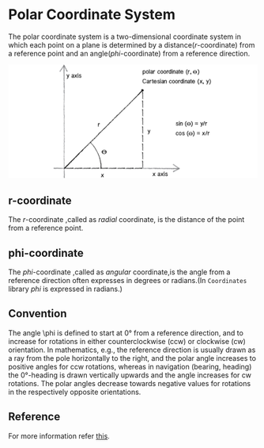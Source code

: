 # Polar Coordinate System

The polar coordinate system is a two-dimensional coordinate system in which each point on a plane is determined by a distance(_r_-coordinate) from a reference point and an angle(_phi_-coordinate) from a reference direction.

![Polar Coordinate System](../images/polar_coord.png)

## r-coordinate

The _r_-coordinate ,called as _radial_ coordinate, is the distance of the point from a reference point.

## phi-coordinate

The _phi_-coordinate ,called as _angular_ coordinate,is the angle from a reference direction often expresses in degrees or radians.(In `Coordinates` library _phi_ is expressed in radians.)

## Convention

The angle \phi is defined to start at 0° from a reference direction, and to increase for rotations in either counterclockwise (ccw) or clockwise (cw) orientation. In mathematics, e.g., the reference direction is usually drawn as a ray from the pole horizontally to the right, and the polar angle increases to positive angles for ccw rotations, whereas in navigation (bearing, heading) the 0°-heading is drawn vertically upwards and the angle increases for cw rotations. The polar angles decrease towards negative values for rotations in the respectively opposite orientations.

## Reference

For more information refer [this](https://en.wikipedia.org/wiki/Polar_coordinate_system).